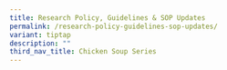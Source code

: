 ```yaml
---
title: Research Policy, Guidelines & SOP Updates
permalink: /research-policy-guidelines-sop-updates/
variant: tiptap
description: ""
third_nav_title: Chicken Soup Series
---
```

